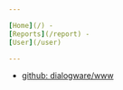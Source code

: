 ```yaml
---

[Home](/) -
[Reports](/report) -
[User](/user)

---
```


+ [github: dialogware/www](https://github.com/dialogware/www)
